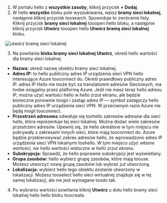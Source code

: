 1. W portalu hello z **wszystkie zasoby**, kliknij przycisk **+ Dodaj**. 
2. W hello **wszystko** bloku pole wyszukiwania, wpisz **bramy sieci lokalnej**, następnie kliknij przycisk toosearch. Spowoduje to zwrócenie listy. Kliknij przycisk **bramy sieci lokalnej** tooopen hello bloku, a następnie kliknij przycisk **Utwórz** tooopen hello **Utwórz bramę sieci lokalnej** bloku.

  ![utwórz bramę sieci lokalnej](./media/vpn-gateway-add-lng-s2s-rm-portal-include/createlng.png)

3. Na powitania **bloku bramy sieci lokalnej Utwórz**, określ hello wartości dla bramy sieci lokalnej.

  - **Nazwa:** określ nazwę obiektu bramy sieci lokalnej.
  - **Adres IP:** to hello publiczny adres IP urządzenia sieci VPN hello interesujące Azure tooconnect do. Określ prawidłowy publiczny adres IP. adres IP Hello nie może być za translatorem adresów Sieciowych, ma toobe osiągalny przez platformę Azure. Jeśli nie masz teraz hello adresu IP, można użyć wartości hello w hello zrzut ekranu, ale będzie konieczne ponownie toogo i zastąp adres IP — symbol zastępczy hello publiczny adres IP urządzenia sieci VPN. W przeciwnym razie Azure nie będą mogli tooconnect.
  - **Przestrzeń adresowa** odwołuje się toohello zakresów adresów dla sieci hello, która reprezentuje tej sieci lokalnej. Można dodać wiele zakresów przestrzeni adresów. Upewnij się, że hello określone w tym miejscu nie pokrywały z zakresami innych sieci, które mają tooconnect do. Azure będzie przekierowywać zakres adresów hello, że wprowadzono adres IP urządzenia sieci VPN lokalnymi toohello. *W tym miejscu użyć własne wartości, nie hello wartości widoczne w hello zrzut ekranu*.
  - **Subskrypcja:** Sprawdź, że hello poprawne subskrypcji jest wyświetlany.
  - **Grupa zasobów:** hello wybierz grupę zasobów, które mają toouse. Możesz utworzyć nową grupę zasobów lub wybrać już utworzoną.
  - **Lokalizacja:** wybierz hello tego obiektu zostanie utworzony w lokalizacji. Możesz tooselect hello sieci wirtualnej znajduje się w tej samej lokalizacji, ale nie jest wymagane toodo tak.

4. Po wybraniu wartości powitania kliknij **Utwórz** u dołu hello bramy sieci lokalnej hello hello bloku toocreate.
